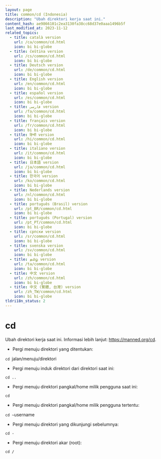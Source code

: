```yaml
---
layout: page
title: common/cd (Indonesia)
description: "Ubah direktori kerja saat ini."
content_hash: ae9866101c2ea3130fa38cc68d37e0aaa1496b5f
last_modified_at: 2023-11-12
related_topics:
  - title: català version
    url: /ca/common/cd.html
    icon: bi bi-globe
  - title: čeština version
    url: /cs/common/cd.html
    icon: bi bi-globe
  - title: Deutsch version
    url: /de/common/cd.html
    icon: bi bi-globe
  - title: English version
    url: /en/common/cd.html
    icon: bi bi-globe
  - title: español version
    url: /es/common/cd.html
    icon: bi bi-globe
  - title: فارسی version
    url: /fa/common/cd.html
    icon: bi bi-globe
  - title: français version
    url: /fr/common/cd.html
    icon: bi bi-globe
  - title: हिन्दी version
    url: /hi/common/cd.html
    icon: bi bi-globe
  - title: italiano version
    url: /it/common/cd.html
    icon: bi bi-globe
  - title: 日本語 version
    url: /ja/common/cd.html
    icon: bi bi-globe
  - title: 한국어 version
    url: /ko/common/cd.html
    icon: bi bi-globe
  - title: Nederlands version
    url: /nl/common/cd.html
    icon: bi bi-globe
  - title: português (Brasil) version
    url: /pt_BR/common/cd.html
    icon: bi bi-globe
  - title: português (Portugal) version
    url: /pt_PT/common/cd.html
    icon: bi bi-globe
  - title: српски version
    url: /sr/common/cd.html
    icon: bi bi-globe
  - title: svenska version
    url: /sv/common/cd.html
    icon: bi bi-globe
  - title: தமிழ் version
    url: /ta/common/cd.html
    icon: bi bi-globe
  - title: 中文 version
    url: /zh/common/cd.html
    icon: bi bi-globe
  - title: 中文 (繁體, 台灣) version
    url: /zh_TW/common/cd.html
    icon: bi bi-globe
tldri18n_status: 2
---
```

# cd

Ubah direktori kerja saat ini.
Informasi lebih lanjut: <https://manned.org/cd>.

- Pergi menuju direktori yang ditentukan:

`cd `<span class="tldr-var badge badge-pill bg-dark-lm bg-white-dm text-white-lm text-dark-dm font-weight-bold">jalan/menuju/direktori</span>

- Pergi menuju induk direktori dari direktori saat ini:

`cd ..`

- Pergi menuju direktori pangkal/home milik pengguna saat ini:

`cd`

- Pergi menuju direktori pangkal/home milik pengguna tertentu:

`cd ~`<span class="tldr-var badge badge-pill bg-dark-lm bg-white-dm text-white-lm text-dark-dm font-weight-bold">username</span>

- Pergi menuju direktori yang dikunjungi sebelumnya:

`cd -`

- Pergi menuju direktori akar (root):

`cd /`
